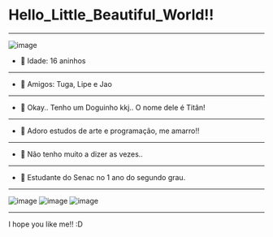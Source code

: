 # Hello_Little_Beautiful_World!!
__________________________________________________________________________________________________________________________
![image](https://i.imgur.com/rn3E1qJ.gif)
- 💖 Idade: 16 aninhos
--------------------------------------------------------------------------------------------------------------------------
- 🌱 Amigos: Tuga, Lipe e Jao
--------------------------------------------------------------------------------------------------------------------------
- 🐶 Okay.. Tenho um Doguinho kkj.. O nome dele é Titân!
--------------------------------------------------------------------------------------------------------------------------
- 🤔 Adoro estudos de arte e programação, me amarro!!
--------------------------------------------------------------------------------------------------------------------------
- 💬 Não tenho muito a dizer as vezes..
--------------------------------------------------------------------------------------------------------------------------
- 🦖 Estudante do Senac no 1 ano do segundo grau.
__________________________________________________________________________________________________________________________

![image](https://media.tenor.com/FbTWLMuy8dgAAAAj/lcv-80s-computer.gif) ![image](https://media.tenor.com/8v-QEoJksxMAAAAj/eevee-dance.gif) 
![image](https://static.wikia.nocookie.net/pizzaria-freddy-fazbear/images/0/0b/Baby_Sprite_Idle.gif/revision/latest/scale-to-width-down/250?cb=20161011172021&path-prefix=pt-br)
__________________________________________________________________________________________________________________________
I hope you like me!! :D



